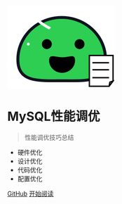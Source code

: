 <!-- _coverpage.md -->

![logo](_media/icon.svg)

# MySQL性能调优

> 性能调优技巧总结

- 硬件优化
- 设计优化
- 代码优化
- 配置优化

[GitHub](https://github.com/liyupi/MySQL-Optimizing)
[开始阅读](README.md)
